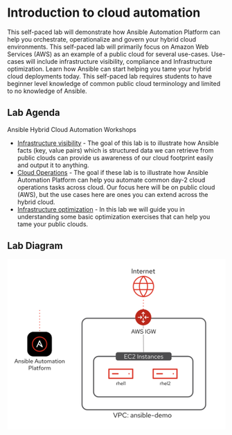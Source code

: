 # Introduction to cloud automation

This self-paced lab will demonstrate how Ansible Automation Platform can help you orchestrate, operationalize and govern your hybrid cloud environments. This self-paced lab will primarily focus on Amazon Web Services (AWS) as an example of a public cloud for several use-cases. Use-cases will include infrastructure visibility, compliance and Infrastructure optimization. Learn how Ansible can start helping you tame your hybrid cloud deployments today. This self-paced lab requires students to have beginner level knowledge of common public cloud terminology and limited to no knowledge of Ansible.

## Lab Agenda

Ansible Hybrid Cloud Automation Workshops

- [Infrastructure visibility](blah) - The goal of this lab is to illustrate how Ansible facts (key, value pairs) which is structured data we can retrieve from public clouds can provide us awareness of our cloud footprint easily and output it to anything.
- [Cloud Operations](blah) - The goal if these lab is to illustrate how Ansible Automation Platform can help you automate common day-2 cloud operations tasks across cloud. Our focus here will be on public cloud (AWS), but the use cases here are ones you can extend across the hybrid cloud.
- [Infrastructure optimization](blah) - In this lab we will guide you in understanding some basic optimization exercises that can help you tame your public clouds.

## Lab Diagram

<img src="https://github.com/IPvSean/pictures_for_github/blob/master/aws-diagram.png?raw=true" width="600px">
